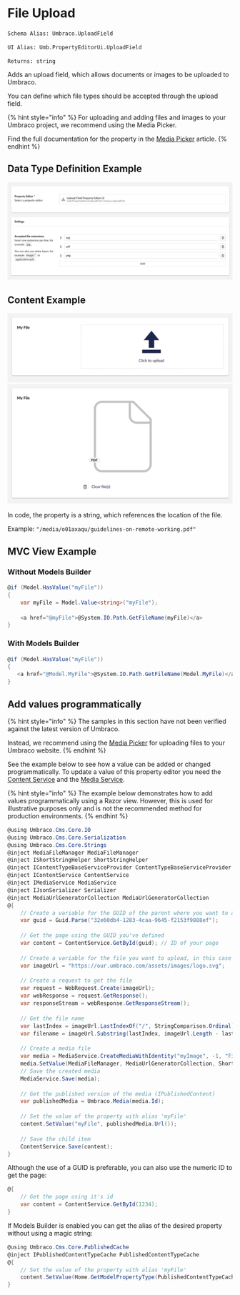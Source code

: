 # File Upload

`Schema Alias: Umbraco.UploadField`

`UI Alias: Umb.PropertyEditorUi.UploadField`

`Returns: string`

Adds an upload field, which allows documents or images to be uploaded to Umbraco.

You can define which file types should be accepted through the upload field.

{% hint style="info" %}
For uploading and adding files and images to your Umbraco project, we recommend using the Media Picker.

Find the full documentation for the property in the [Media Picker](media-picker-3.md) article.
{% endhint %}

## Data Type Definition Example

![File Upload Definition](images/file-upload-definition.png)

## Content Example

![Content Example Empty](images/fileupload-content-empty.png) ![Content Example](images/fileupload-content.png)

In code, the property is a string, which references the location of the file.

Example: `"/media/o01axaqu/guidelines-on-remote-working.pdf"`

## MVC View Example

### Without Models Builder

```csharp
@if (Model.HasValue("myFile"))
{
    var myFile = Model.Value<string>("myFile");

    <a href="@myFile">@System.IO.Path.GetFileName(myFile)</a>
}
```

### With Models Builder

```csharp
@if (Model.HasValue("myFile"))
{
   <a href="@Model.MyFile">@System.IO.Path.GetFileName(Model.MyFile)</a>
}
```

## Add values programmatically

{% hint style="info" %}
The samples in this section have not been verified against the latest version of Umbraco.

Instead, we recommend using the [Media Picker](media-picker-3.md) for uploading files to your Umbraco website.
{% endhint %}

See the example below to see how a value can be added or changed programmatically. To update a value of this property editor you need the [Content Service](https://apidocs.umbraco.com/v15/csharp/api/Umbraco.Cms.Core.Services.ContentService.html) and the [Media Service](https://apidocs.umbraco.com/v15/csharp/api/Umbraco.Cms.Core.Services.MediaService.html).

{% hint style="info" %}
The example below demonstrates how to add values programmatically using a Razor view. However, this is used for illustrative purposes only and is not the recommended method for production environments.
{% endhint %}

```csharp
@using Umbraco.Cms.Core.IO
@using Umbraco.Cms.Core.Serialization
@using Umbraco.Cms.Core.Strings
@inject MediaFileManager MediaFileManager
@inject IShortStringHelper ShortStringHelper
@inject IContentTypeBaseServiceProvider ContentTypeBaseServiceProvider
@inject IContentService ContentService
@inject IMediaService MediaService
@inject IJsonSerializer Serializer
@inject MediaUrlGeneratorCollection MediaUrlGeneratorCollection
@{
    // Create a variable for the GUID of the parent where you want to add a child item
    var guid = Guid.Parse("32e60db4-1283-4caa-9645-f2153f9888ef");

    // Get the page using the GUID you've defined
    var content = ContentService.GetById(guid); // ID of your page

    // Create a variable for the file you want to upload, in this case the Our Umbraco logo
    var imageUrl = "https://our.umbraco.com/assets/images/logo.svg";

    // Create a request to get the file
    var request = WebRequest.Create(imageUrl);
    var webResponse = request.GetResponse();
    var responseStream = webResponse.GetResponseStream();

    // Get the file name 
    var lastIndex = imageUrl.LastIndexOf("/", StringComparison.Ordinal) + 1;
    var filename = imageUrl.Substring(lastIndex, imageUrl.Length - lastIndex);

    // Create a media file
    var media = MediaService.CreateMediaWithIdentity("myImage", -1, "File");
    media.SetValue(MediaFileManager, MediaUrlGeneratorCollection, ShortStringHelper, ContentTypeBaseServiceProvider, Constants.Conventions.Media.File, filename, responseStream);
    // Save the created media 
    MediaService.Save(media);

    // Get the published version of the media (IPublishedContent)
    var publishedMedia = Umbraco.Media(media.Id);

    // Set the value of the property with alias 'myFile' 
    content.SetValue("myFile", publishedMedia.Url());

    // Save the child item
    ContentService.Save(content);
}
```

Although the use of a GUID is preferable, you can also use the numeric ID to get the page:

```csharp
@{
    // Get the page using it's id
    var content = ContentService.GetById(1234); 
}
```

If Models Builder is enabled you can get the alias of the desired property without using a magic string:

```csharp
@using Umbraco.Cms.Core.PublishedCache
@inject IPublishedContentTypeCache PublishedContentTypeCache
@{
    // Set the value of the property with alias 'myFile'
    content.SetValue(Home.GetModelPropertyType(PublishedContentTypeCache, x => x.MyFile).Alias, publishedMedia.Url();
}
```
